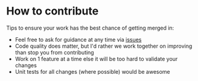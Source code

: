 # How to contribute

Tips to ensure your work has the best chance of getting merged in:

- Feel free to ask for guidance at any time via [issues](https://github.com/jaimalchohan/mini-web-deploy/issues)
- Code quality does matter, but I'd rather we work together on improving than stop you from contributing
- Work on 1 feature at a time else it will be too hard to validate your changes
- Unit tests for all changes (where possible) would be awesome